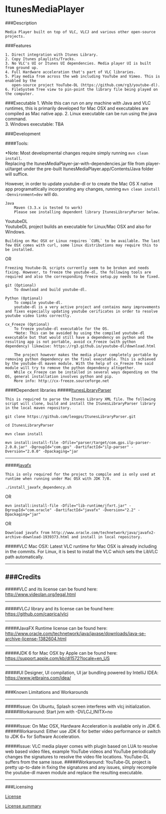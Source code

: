 ItunesMediaPlayer
===================

###Description

    Media Player built on top of VLC, VLCJ and various other open-source projects.

###Features

    1. Direct integration with Itunes Library.
    2. Copy Itunes playlists/Tracks.
    3. No VLC's UI or Itunes UI dependencies. Media player UI is built from ground up.
    4. Full Hardware acceleration that's part of VLC libraries.
    5. Play media from across the web including YouTube and Vimeo. This is enabled by the
       open-source project YouTube-DL (https://github.com/rg3/youtube-dl).
    6. FileSystem Tree view to pin-point the library file being played on the computer.

###Executable
    1. While this can run on any machine with Java and VLC runtimes, this is primarily developed for Mac OSX and executables are compiled as Mac native app.
    2. Linux executable can be run using the java command.            
    3. Windows executable: TBA 

###Development

####Tools:    

*Note: Most developmental changes require simply running `mvn clean install`.    
Replacing the ItunesMediaPlayer-jar-with-dependencies.jar file from player-ui/target under the pre-built ItunesMediaPlayer.app/Contents/Java folder will suffice.
    
However, in order to update youtube-dl or to create the Mac OS X native app programattically incorporating any changes, running `mvn clean install -Denvironment=dev` will do.
    
    Java
        Maven (3.3.x is tested to work)
        Please see installing dependent library ItunesLibraryParser below.
    
YoutubeDL    
    YoutubeDL project builds an executable for Linux/Mac OSX and also for Windows.
    
    Building on Mac OSX or Linux requires `CURL` to be available. The last few OSX comes with curl, some linux distributions may require this to be installed. 
        
OR
    
    Freezing Youtube-DL scripts currently seem to be broken and needs fixing. However, to freeze the youtube-dl, the following tools are required and also the corresponding freeze setup.py needs to be fixed. 
    
    git (Optional)
        To download and build youtube-dl.
                
    Python (Optional)
        To compile youtube-dl.
        youtube-dl is a very active project and contains many improvements and fixes especially updating youtube cerificates in order to resolve youtube video links correctly.
        
    cx_Freeze (Optional)
        To freeze youtube-dl executable for the OS. 
        *Note: This can be avoided by using the compiled youtube-dl executable but that would still have a dependency on python and the resulting app is not portable, avoid cx_Freeze (with python dependency) likewise: https://rg3.github.io/youtube-dl/download.html
        
        The project however makes the media player completely portable by removing python dependency on the final executable. This is achieved by the youtube-dl maven module. With the help of cx_Freeze the said module will try to remove the python dependency altogether.
        While cx_Freeze can be installed in several ways depending on the OS, general installation involves python and pip. 
        More info: http://cx-freeze.sourceforge.net

        
####Dependent libraries
#####[ItunesLibraryParser](https://github.com/leogps/ItunesLibraryParser)
        
    This is required to parse the Itunes Library XML file. The following script will clone, build and install the ItunesLibraryParser library in the local maven repository. 

`git clone https://github.com/leogps/ItunesLibraryParser.git`

`cd ItunesLibraryParser`

`mvn clean install`

`mvn install:install-file -Dfile="parser/target/com.gps.ilp-parser-2.0.0.jar" -DgroupId="com.gps" -DartifactId="ilp-parser" -Dversion="2.0.0" -Dpackaging="jar`

---

#####[javafx](http://www.oracle.com/technetwork/java/javafx2-archive-download-1939373.html)

    This is only required for the project to compile and is only used at runtime when running under Mac OSX with JDK 7/8.

`./install_javafx_dependency.sh`

OR
        
`mvn install:install-file -Dfile="lib-runtime/jfxrt.jar" -DgroupId="com.oracle" -DartifactId="javafx" -Dversion="2.2" -Dpackaging="jar"`

OR

    Download javafx from http://www.oracle.com/technetwork/java/javafx2-archive-download-1939373.html and install in local repository.

#####VLC
    Mac OSX: Latest VLC runtime for Mac OSX is already including in the commits.
    For Linux, it is best to install the VLC which sets the LibVLC path automatically.  

---
       
###Credits
---

#####VLC and its license can be found here:
http://www.videolan.org/legal.html

---

#####VLCJ library and its license can be found here:
https://github.com/caprica/vlcj

---

#####JavaFX Runtime license can be found here:
http://www.oracle.com/technetwork/java/javase/downloads/java-se-archive-license-1382604.html

---

#####JDK 6 for Mac OSX by Apple can be found here:
https://support.apple.com/kb/dl1572?locale=en_US

---

#####UI Designer, UI compilation, UI jar bundling powered by IntelliJ IDEA:
https://www.jetbrains.com/idea/
 
---

###Known Limitations and Workarounds

---

#####Issue:
    On Ubuntu, Splash screen interferes with vlcj initialization.
#####Workaround: 
    Start jvm with -DVLCJ_INITX=no 

---

#####Issue: 
    On Mac OSX, Hardware Acceleration is available only in JDK 6.
#####Workaround: 
    Either use JDK 6 for better video performance or switch to JDK 6+ for Software Acceleration.

#####Issue: 
    VLC media player comes with plugin based on LUA to resolve web based video files, example YouTube videos and YouTube periodically changes the signatures to resolve the video file locations. YouTube-DL suffers from the same issue.
#####Workaround:
    YouTube-DL project is pretty up-to-date in fixing the signatures and any issues, simply recompile the youtube-dl maven module and replace the resulting executable.

---

###Licensing

[License](http://creativecommons.org/licenses/by/4.0/legalcode)

[License summary](http://creativecommons.org/licenses/by/4.0/)